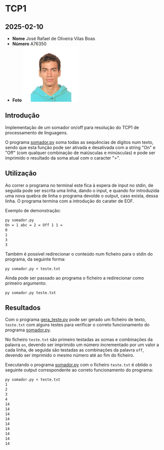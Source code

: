# TCP1
## 2025-02-10

* **Nome** José Rafael de Oliveira Vilas Boas
* **Número** A76350
* **Foto** ![Foto](../foto.jpg)

## Introdução

Implementação de um somador on/off para resolução do TCP1 de processamento de linguagens.

O programa [somador.py](./somador.py) soma todas as sequências de digitos num texto, sendo que esta função pode ser ativada e desativada com a string "On" e "Off" (com qualquer combinação de maiúsculas e minúsculas) e pode ser imprimido o resultado da soma atual com o caracter "=".

## Utilização

Ao correr o programa no terminal este fica à espera de input no stdin, de seguida pode ser escrita uma linha, dando o input, e quando for introduzida uma nova quebra de linha o programa devolde o output, caso exista, dessa linha. O programa termina com a introdução do carater de EOF.

Exemplo de demonstração:
```
py somador.py
On = 1 abc = 2 = Off 1 1 =
0
1
3
3
```

Também é possível redirecionar o conteúdo num ficheiro para o stdin do programa, da seguinte forma:

```
py somador.py < teste.txt
```

Ainda pode ser passado ao programa o ficheiro a redirecionar como primeiro argumento:

```
py somador.py teste.txt
```

## Resultados

Com o programa [gera_teste.py](gera_teste.py) pode ser gerado um ficheiro de texto, ``teste.txt`` com alguns testes para verificar o correto funcionamento do programa [somador.py](somador.py).

No ficheiro ``teste.txt`` são primeiro testadas as somas e combinações da palavra ``on``, devendo ser imprimido um número incrementado por um valor a cada linha, de seguida são testadas as combinações da palavra ``off``, devendo ser imprimido o mesmo número até ao fim do ficheiro.

Executando o programa [somador.py](somador.py) com o ficheiro ``teste.txt`` é obtido o seguinte output correspondente ao correto funcionamento do programa:

```
py somador.py < teste.txt
1
2
3
4
14
14
14
14
14
14
14
14
14
```
